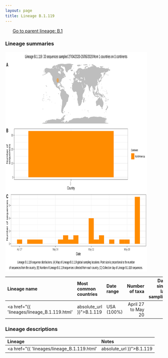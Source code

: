 ```yaml
---
layout: page
title: Lineage B.1.119
---
```




<p>
<ul class="actions small">
	 <a href="{{ 'lineages/lineage_B.1.html' | absolute_url }}" class="button special fit">Go to parent lineage: B.1</a>
</ul>
</p>
<h3> Lineage summaries</h3>

<img src="../assets/images/B.1.119.svg" alt="B.1.119 lineage summary figure" width="90%" height="700px" />


| Lineage name | Most common countries | Date range | Number of taxa |  Days since last sampling | Known Travel | Recall value |
|:-----|:-----|:-------|-------:|-------:|:---------|--------:|
| <a href="{{ 'lineages/lineage_B.1.119.html' | absolute_url }}">B.1.119</a> | USA (100%) | April 27 to May 20 | 31 | 76 |  | 0.750 |

<h3>Lineage descriptions</h3>

| Lineage | Notes |
|:-----|:-----|
| <a href="{{ 'lineages/lineage_B.1.119.html' | absolute_url }}">B.1.119</a> | US lineage |

